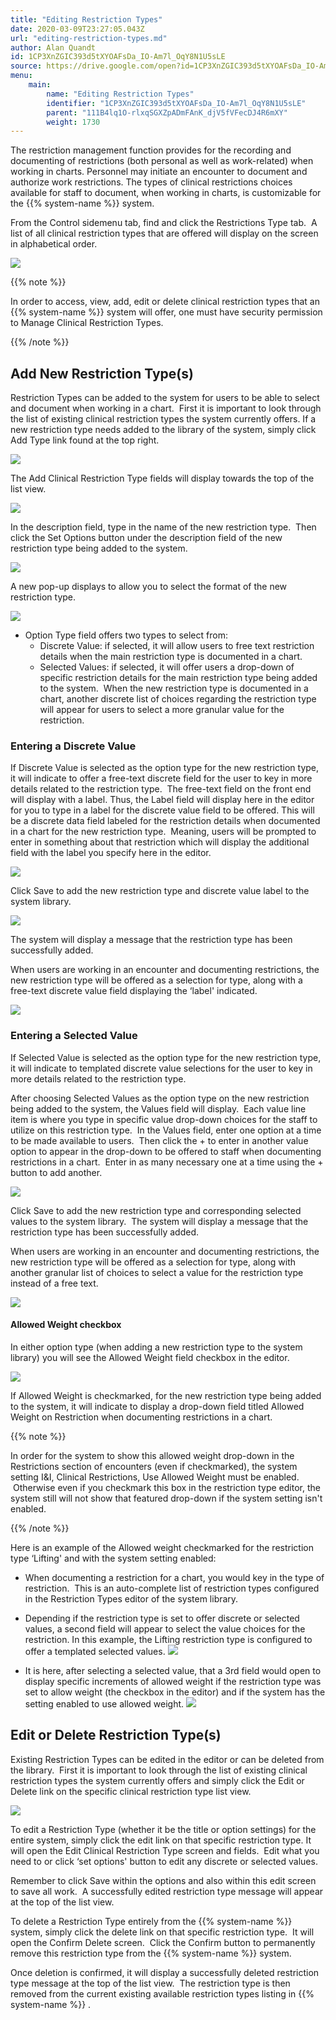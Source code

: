 ```yaml
---
title: "Editing Restriction Types"
date: 2020-03-09T23:27:05.043Z
url: "editing-restriction-types.md"
author: Alan Quandt
id: 1CP3XnZGIC393d5tXYOAFsDa_IO-Am7l_OqY8N1U5sLE
source: https://drive.google.com/open?id=1CP3XnZGIC393d5tXYOAFsDa_IO-Am7l_OqY8N1U5sLE
menu:
    main:
        name: "Editing Restriction Types"
        identifier: "1CP3XnZGIC393d5tXYOAFsDa_IO-Am7l_OqY8N1U5sLE"
        parent: "111B4lq1O-rlxqSGXZpADmFAnK_djV5fVFecDJ4R6mXY"
        weight: 1730
---
```

The restriction management function provides for the recording and documenting of restrictions (both personal as well as work-related) when working in charts. Personnel may initiate an encounter to document and authorize work restrictions. The types of clinical restrictions choices available for staff to document, when working in charts, is customizable for the {{% system-name %}} system.

From the Control sidemenu tab, find and click the Restrictions Type tab.  A list of all clinical restriction types that are offered will display on the screen in alphabetical order.



![](external_files/5bfbd7cb1410f8d3007f265e89f20039.png)



{{% note %}}

In order to access, view, add, edit or delete clinical restriction types that an {{% system-name %}} system will offer, one must have security permission to Manage Clinical Restriction Types.

{{% /note %}}


## Add New Restriction Type(s)

Restriction Types can be added to the system for users to be able to select and document when working in a chart.  First it is important to look through the list of existing clinical restriction types the system currently offers. If a new restriction type needs added to the library of the system, simply click Add Type link found at the top right.



![](external_files/6a43a4daa5380f408eb7f9f1e2371124.png)



The Add Clinical Restriction Type fields will display towards the top of the list view.  



![](external_files/07c86bd72c5d7e0d4fe259b5c8d0c5b9.png)



In the description field, type in the name of the new restriction type.  Then click the Set Options button under the description field of the new restriction type being added to the system.



![](external_files/7f5fafb49661f158510928b45df5ee2a.png)



A new pop-up displays to allow you to select the format of the new restriction type.  



![](external_files/3f1c4d3d5376025deb356634160e2698.png)



* Option Type field offers two types to select from:
    * Discrete Value: if selected, it will allow users to free text restriction details when the main restriction type is documented in a chart.
    * Selected Values: if selected, it will offer users a drop-down of specific restriction details for the main restriction type being added to the system.  When the new restriction type is documented in a chart, another discrete list of choices regarding the restriction type will appear for users to select a more granular value for the restriction.

### Entering a Discrete Value

If Discrete Value is selected as the option type for the new restriction type, it will indicate to offer a free-text discrete field for the user to key in more details related to the restriction type.  The free-text field on the front end will display with a label. Thus, the Label field will display here in the editor for you to type in a label for the discrete value field to be offered. This will be a discrete data field labeled for the restriction details when documented in a chart for the new restriction type.  Meaning, users will be prompted to enter in something about that restriction which will display the additional field with the label you specify here in the editor.



![](external_files/9082255f65a1cde9ef7c193738cccf97.png)



Click Save to add the new restriction type and discrete value label to the system library.



![](external_files/f60288dbdc5f26619048c2bf6d97e480.png)



The system will display a message that the restriction type has been successfully added.

When users are working in an encounter and documenting restrictions, the new restriction type will be offered as a selection for type, along with a free-text discrete value field displaying the ‘label' indicated.



![](external_files/b8dae68571a15989b6b5a9803212a5fb.png)



### Entering a Selected Value

If Selected Value is selected as the option type for the new restriction type, it will indicate to templated discrete value selections for the user to key in more details related to the restriction type.  



After choosing Selected Values as the option type on the new restriction being added to the system, the Values field will display.  Each value line item is where you type in specific value drop-down choices for the staff to utilize on this restriction type.  In the Values field, enter one option at a time to be made available to users.  Then click the + to enter in another value option to appear in the drop-down to be offered to staff when documenting restrictions in a chart.  Enter in as many necessary one at a time using the + button to add another.



![](external_files/c04ca96029db63f45a55c7a663ef0c2e.png)



Click Save to add the new restriction type and corresponding selected values to the system library.  The system will display a message that the restriction type has been successfully added.



When users are working in an encounter and documenting restrictions, the new restriction type will be offered as a selection for type, along with another granular list of choices to select a value for the restriction type instead of a free text.



![](external_files/f2e0f9f03cf08701f0a8cc3033450481.png)



#### Allowed Weight checkbox

In either option type (when adding a new restriction type to the system library) you will see the Allowed Weight field checkbox in the editor.



![](external_files/21931c559b69c82635d94abb734e319a.png)



If Allowed Weight is checkmarked, for the new restriction type being added to the system, it will indicate to display a drop-down field titled Allowed Weight on Restriction when documenting restrictions in a chart.

{{% note %}}

In order for the system to show this allowed weight drop-down in the Restrictions section of encounters (even if checkmarked), the system setting I&I, Clinical Restrictions, Use Allowed Weight must be enabled.  Otherwise even if you checkmark this box in the restriction type editor, the system still will not show that featured drop-down if the system setting isn't enabled.

{{% /note %}}


Here is an example of the Allowed weight checkmarked for the restriction type ‘Lifting' and with the system setting enabled:

* When documenting a restriction for a chart, you would key in the type of restriction.  This is an auto-complete list of restriction types configured in the Restriction Types editor of the system library.
* Depending if the restriction type is set to offer discrete or selected values, a second field will appear to select the value choices for the restriction. In this example, the Lifting restriction type is configured to offer a templated selected values.  ![](external_files/dce8a54f48862789ee6f3cc88dacafb0.png)



* It is here, after selecting a selected value, that a 3rd field would open to display specific increments of allowed weight if the restriction type was set to allow weight (the checkbox in the editor) and if the system has the setting enabled to use allowed weight.  ![](external_files/82e4637c09ee01d45bc471805c6933bc.png)



## Edit or Delete Restriction Type(s)

Existing Restriction Types can be edited in the editor or can be deleted from the library.  First it is important to look through the list of existing clinical restriction types the system currently offers and simply click the Edit or Delete link on the specific clinical restriction type list view.



![](external_files/7bd5664fbc33c9d9012bbe8791a60b24.png)



To edit a Restriction Type (whether it be the title or option settings) for the entire system, simply click the edit link on that specific restriction type. It will open the Edit Clinical Restriction Type screen and fields.  Edit what you need to or click ‘set options' button to edit any discrete or selected values.

Remember to click Save within the options and also within this edit screen to save all work.  A successfully edited restriction type message will appear at the top of the list view.

To delete a Restriction Type entirely from the {{% system-name %}} system, simply click the delete link on that specific restriction type.  It will open the Confirm Delete screen.  Click the Confirm button to permanently remove this restriction type from the {{% system-name %}} system.

Once deletion is confirmed, it will display a successfully deleted restriction type message at the top of the list view.  The restriction type is then removed from the current existing available restriction types listing in {{% system-name %}} .




